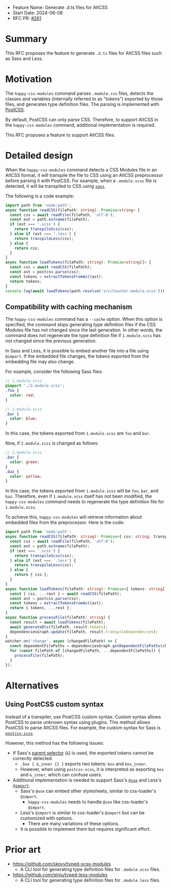 - Feature Name: Generate .d.ts files for AltCSS
- Start Date: 2024-06-08
- RFC PR: [#261](https://github.com/mizdra/happy-css-modules/pull/261)

# Summary

This RFC proposes the feature to generate `.d.ts` files for AltCSS files such as Sass and Less.

# Motivation

The `happy-css-modules` command parses `.module.css` files, detects the classes and variables (internally referred to as "tokens") exported by those files, and generates type definition files. The parsing is implemented with [PostCSS](https://github.com/postcss/postcss).

By default, PostCSS can only parse CSS. Therefore, to support AltCSS in the `happy-css-modules` command, additional implementation is required.

This RFC proposes a feature to support AltCSS files.

# Detailed design

When the `happy-css-modules` command detects a CSS Modules file in an AltCSS format, it will transpile the file to CSS using an AltCSS preprocessor before parsing it with PostCSS. For example, when a `.module.scss` file is detected, it will be transpiled to CSS using [`sass`](https://www.npmjs.com/package/sass).

The following is a code example:

```ts
import path from 'node:path';
async function readCSS(filePath: string): Promise<string> {
  const css = await readFile(filePath, 'utf-8');
  const ext = path.extname(filePath);
  if (ext === '.scss') {
    return transpileScss(css);
  } else if (ext === '.less') {
    return transpileLess(css);
  } else {
    return css;
  }
}
async function loadTokens(filePath: string): Promise<string[]> {
  const css = await readCSS(filePath);
  const ast = postcss.parse(css);
  const tokens = extractTokensFromAst(ast);
  return tokens;
}
console.log(await loadTokens(path.resolve('src/Counter.module.scss')));
```

## Compatibility with caching mechanism

The `happy-css-modules` command has a `--cache` option. When this option is specified, the command skips generating type definition files if the CSS Modules file has not changed since the last generation. In other words, the command does not regenerate the type definition file if `1.module.scss` has not changed since the previous generation.

In Sass and Less, it is possible to embed another file into a file using `@import`. If the embedded file changes, the tokens exported from the embedding file may also change.

For example, consider the following Sass files:

```scss
// 1.module.scss
@import './2.module.scss';
.foo {
  color: red;
}
```

```scss
// 2.module.scss
.bar {
  color: blue;
}
```

In this case, the tokens exported from `1.module.scss` are `foo` and `bar`.

Now, if `2.module.scss` is changed as follows:

```scss
// 2.module.scss
.bar {
  color: green;
}
.baz {
  color: yellow;
}
```

In this case, the tokens exported from `1.module.scss` will be `foo`, `bar`, and `baz`. Therefore, even if `1.module.scss` itself has not been modified, the `happy-css-modules` command needs to regenerate the type definition file for `1.module.scss`.

To achieve this, `happy-css-modules` will retrieve information about embedded files from the preprocessor. Here is the code:

```ts
import path from 'node:path';
async function readCSS(filePath: string): Promise<{ css: string; transpileDependencies?: string[] }> {
  const css = await readFile(filePath, 'utf-8');
  const ext = path.extname(filePath);
  if (ext === '.scss') {
    return transpileScss(css);
  } else if (ext === '.less') {
    return transpileLess(css);
  } else {
    return { css };
  }
}
async function loadTokens(filePath: string): Promise<{ tokens: string[]; transpileDependencies?: string[] }> {
  const { css, ...rest } = await readCSS(filePath);
  const ast = postcss.parse(css);
  const tokens = extractTokensFromAst(ast);
  return { tokens, ...rest };
}
async function processFile(filePath: string) {
  const result = await loadTokens(filePath);
  await generateDts(filePath, result.tokens);
  dependenciesGraph.update(filePath, result.transpileDependencies);
}
watcher.on('change', async (changedFilePath) => {
  const dependentFilePaths = dependenciesGraph.getDependentFilePaths(changedFilePath);
  for (const filePath of [changedFilePath, ...dependentFilePaths]) {
    processFile(filePath);
  }
});
```

# Alternatives

## Using PostCSS custom syntax

Instead of a transpiler, use PostCSS custom syntax. Custom syntax allows PostCSS to parse unknown syntax using plugins. This method allows PostCSS to parse AltCSS files. For example, the custom syntax for Sass is [`postcss-scss`](https://github.com/postcss/postcss-scss).

However, this method has the following issues:

- If Sass's [parent selector](https://sass-lang.com/documentation/style-rules/parent-selector/) (`&`) is used, the exported tokens cannot be correctly detected.
  - `.box { &_inner {} }` exports two tokens: `box` and `box_inner`.
  - However, when using `postcss-scss`, it is interpreted as exporting `box` and `&_inner`, which can confuse users.
- Additional implementation is needed to support Sass's [`@use`](https://sass-lang.com/documentation/at-rules/use/) and Less's [`@import`](https://lesscss.org/features/#import-atrules-feature).
  - Sass's `@use` can embed other stylesheets, similar to css-loader's `@import`.
    - `happy-css-modules` needs to handle `@use` like css-loader's `@import`.
  - Less's `@import` is similar to css-loader's `@import` but can be customized with options.
    - There are many variations of these options.
  - It is possible to implement them but requires significant effort.

# Prior art

- https://github.com/skovy/typed-scss-modules
  - A CLI tool for generating type definition files for `.module.scss` files.
- https://github.com/qiniu/typed-less-modules
  - A CLI tool for generating type definition files for `.module.less` files.
